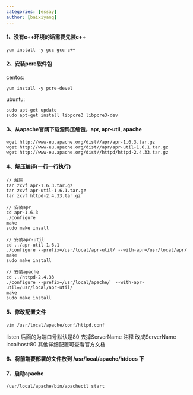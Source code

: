 ```yaml
---
categories: [essay]
author: [baixiyang]
---
```


#### 1、没有c++环境的话需要先装c++
```
yum install -y gcc gcc-c++
```

#### 2、安装pcre软件包
centos:
```
yum install -y pcre-devel
```
ubuntu:
```
sudo apt-get update 
sudo apt-get install libpcre3 libpcre3-dev
```
#### 3、从apache官网下载源码压缩包，apr, apr-util, apache
```
wget http://www-eu.apache.org/dist//apr/apr-1.6.3.tar.gz
wget http://www-eu.apache.org/dist//apr/apr-util-1.6.1.tar.gz
wget http://www-eu.apache.org/dist//httpd/httpd-2.4.33.tar.gz
```

#### 4、解压编译(一行一行执行)

```
// 解压
tar zxvf apr-1.6.3.tar.gz
tar zxvf apr-util-1.6.1.tar.gz
tar zxvf httpd-2.4.33.tar.gz

// 安装apr
cd apr-1.6.3
./configure
make
sudo make insall

// 安装apr-util
cd ../apr-util-1.6.1
./configure --prefix=/usr/local/apr-util/ --with-apr=/usr/local/apr/  
make  
sudo make install

// 安装apache
cd ../httpd-2.4.33
./configure --prefix=/usr/local/apache/  --with-apr-util=/usr/local/apr-util/
make
sudo make install
```

#### 5、修改配置文件
```
vim /usr/local/apache/conf/httpd.conf
```
listen 后面的为端口号默认是80
去掉ServerName 注释 改成ServerName localhost:80
其他详细配置可查看官方文档

#### 6、将前端要部署的文件放到 /usr/local/apache/htdocs 下

#### 7、启动apache
```
/usr/local/apache/bin/apachectl start
```
